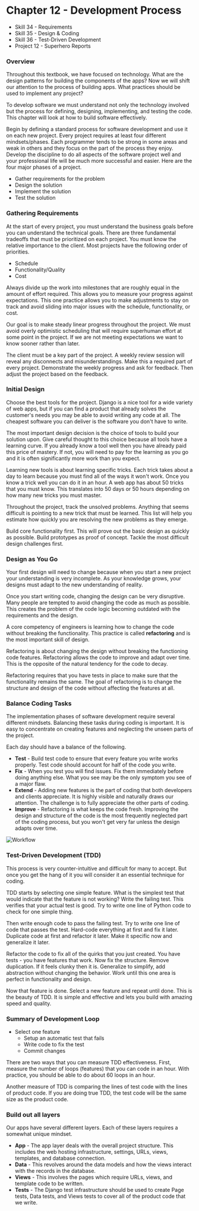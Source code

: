 # Chapter 12 - Development Process

- Skill 34 - Requirements
- Skill 35 - Design & Coding
- Skill 36 - Test-Driven Development
- Project 12 - Superhero Reports



### Overview

Throughout this textbook, we have focused on technology. What are the design
patterns for building the components of the apps? Now we will shift
our attention to the process of building apps. What practices
should be used to implement any project?

To develop software we must understand not only the technology involved but
the process for defining, designing, implementing, and testing the code. This
chapter will look at how to build software effectively. 

Begin by defining a standard process for software development and use it on each new
project. Every project requires at least four different mindsets/phases. Each programmer 
tends to be strong in some areas and weak in others and they focus on
the part of the process they enjoy. Develop the discipline to do all aspects
of the software project well and your professional life will be much more successful 
and easier. Here are the four major phases of a project.

* Gather requirements for the problem
* Design the solution
* Implement the solution
* Test the solution



### Gathering Requirements

At the start of every project, you must understand the business goals before you
can understand the technical goals. There are three fundamental
tradeoffs that must be prioritized on each project. You must know the relative
importance to the client. Most projects have the following order of priorities.

* Schedule
* Functionality/Quality
* Cost

Always divide up the work into milestones that are roughly equal in the amount
of effort required. This allows you to measure your progress
against expectations. This one practice allows you to make adjustments
to stay on track and avoid sliding into major issues with the schedule, 
functionality, or cost.

Our goal is to make steady linear progress throughout the project.  We must
avoid overly optimistic scheduling that will require superhuman effort at some point in the project.
If we are not meeting expectations we want to know sooner rather than later.

The client must be a key part of the project. A weekly review session will
reveal any disconnects and misunderstandings. Make this a required part of 
every project. Demonstrate the weekly progress and ask for feedback. Then
adjust the project based on the feedback.


### Initial Design

Choose the best tools for the project.  Django is a
nice tool for a wide variety of web apps, but if you can find a product that 
already solves the customer's needs you may be able to avoid writing
any code at all. The cheapest software you can deliver is the software you don't 
have to write.

The most important design decision is the choice of tools to build your
solution upon. Give careful thought to this choice because all tools have a learning
curve. If you already know a tool well then you have already paid this price of mastery.
If not, you will need to pay for the learning as you go and it is often significantly
more work than you expect.

Learning new tools is about learning specific tricks. Each trick takes about
a day to learn because you must find all of the ways it won't work. Once you
know a trick well you can do it in an hour. A web app has about 50 tricks that
you must know. This translates into 50 days or 50 hours depending on how
many new tricks you must master.

Throughout the project, track the unsolved problems. Anything that seems difficult
is pointing to a new trick that must be learned. This list will help
you estimate how quickly you are resolving the new problems as they emerge.

Build core functionality first. This will prove out the basic design as 
quickly as possible. Build prototypes as proof of concept.
Tackle the most difficult design challenges first.


### Design as You Go

Your first design will need to change because when you start a new project your 
understanding is very incomplete. As your knowledge grows, your designs must
adapt to the new understanding of reality.

Once you start writing code, changing the design can be very disruptive. 
Many people are tempted to avoid changing the code as much as possible. This
creates the problem of the code logic becoming outdated with the requirements
and the design.

A core competency of engineers is learning how to change the code without 
breaking the functionality. This practice is called **refactoring** and is the
most important skill of design.

Refactoring is about changing the design without breaking the functioning code features.
Refactoring allows the code to improve and adapt over time.
This is the opposite of the natural tendency for the code to decay.

Refactoring requires that you have tests in place to make sure that the
functionality remains the same. The goal of refactoring is to change the 
structure and design of the code without affecting the features at all.


### Balance Coding Tasks

The implementation phases of software development require several different mindsets.
Balancing these tasks during coding is important. It is easy to concentrate
on creating features and neglecting the unseen parts of the project.

Each day should have a balance of the following.

* **Test** - Build test code to ensure that every feature you write works properly.
Test code should account for half of the code you write.
* **Fix** - When you test you will find issues. Fix them immediately before doing
anything else. What you see may be the only symptom you see of a major flaw.
* **Extend** - Adding new features is the part of coding that both developers and
clients appreciate. It is highly visible and naturally draws our attention.
The challenge is to fully appreciate the other parts of coding.
* **Improve** - Refactoring is what keeps the code fresh. Improving the design
and structure of the code is the most frequently neglected part of the coding
process, but you won't get very far unless the design adapts over time.


![Workflow](img/WebWorkflow.png)



### Test-Driven Development (TDD)

This process is very counter-intuitive and difficult for many to accept. But once you get the hang
of it you will consider it an essential technique for coding.

TDD starts by selecting one simple feature. What is the simplest test that would indicate that the
feature is not working? Write the failing test. This verifies that your actual test is good. Try to
write one line of Python code to check for one simple thing.

Then write enough code to pass the failing test. Try to write one line of code that passes the test.
Hard-code everything at first and fix it later. Duplicate code at first and refactor it later. Make
it specific now and generalize it later.

Refactor the code to fix all of the quirks that you just created. You have tests - you have features
that work. Now fix the structure. Remove duplication. If it feels clunky then it is. Generalize to
simplify, add abstraction without changing the behavior. Work until this one area is perfect in
functionality and design.

Now that feature is done. Select a new feature and repeat until done. This is the beauty of TDD. It
is simple and effective and lets you build with amazing speed and quality.


### Summary of Development Loop

* Select one feature
    * Setup an automatic test that fails
    * Write code to fix the test
    * Commit changes

There are two ways that you can measure TDD effectiveness. First, measure the
number of loops (features) that you can code in an hour. With practice, you
should be able to do about 60 loops in an hour.  

Another measure of TDD is comparing the lines of test code with the lines of
product code. If you are doing true TDD, the test code will be the same size
as the product code.



### Build out all layers

Our apps have several different layers. Each of these layers requires a 
somewhat unique mindset.

* **App** - The app layer deals with the overall project structure.  This 
includes the web hosting infrastructure, settings, URLs, views, templates,
and database connection.
* **Data** - This revolves around the data models and how the views interact
with the records in the database.
* **Views** - This involves the pages which require URLs, views, and template
code to be written.
* **Tests** - The Django test infrastructure should be used to create Page tests,
Data tests, and Views tests to cover all of the product code that we write.

